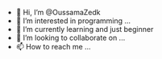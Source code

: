 - 👋 Hi, I’m @OussamaZedk
- 👀 I’m interested in programming ...
- 🌱 I’m currently learning and just  beginner
- 💞️ I’m looking to collaborate on ...
- 📫 How to reach me ...

<!---
OussamaZedk/OussamaZedk is a ✨ special ✨ repository because its `README.md` (this file) appears on your GitHub profile.
You can click the Preview link to take a look at your changes.
--->
